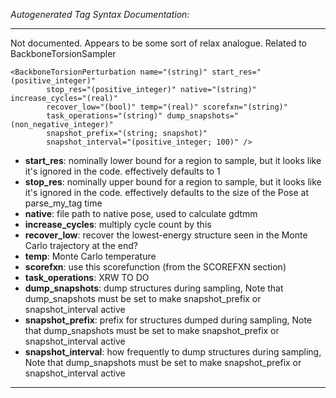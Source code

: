 _Autogenerated Tag Syntax Documentation:_

---
Not documented.  Appears to be some sort of relax analogue.  Related to BackboneTorsionSampler

```
<BackboneTorsionPerturbation name="(string)" start_res="(positive_integer)"
        stop_res="(positive_integer)" native="(string)" increase_cycles="(real)"
        recover_low="(bool)" temp="(real)" scorefxn="(string)"
        task_operations="(string)" dump_snapshots="(non_negative_integer)"
        snapshot_prefix="(string; snapshot)"
        snapshot_interval="(positive_integer; 100)" />
```

-   **start_res**: nominally lower bound for a region to sample, but it looks like it's ignored in the code. effectively defaults to 1
-   **stop_res**: nominally upper bound for a region to sample, but it looks like it's ignored in the code. effectively defaults to the size of the Pose at parse_my_tag time
-   **native**: file path to native pose, used to calculate gdtmm
-   **increase_cycles**: multiply cycle count by this
-   **recover_low**: recover the lowest-energy structure seen in the Monte Carlo trajectory at the end?
-   **temp**: Monte Carlo temperature
-   **scorefxn**: use this scorefunction (from the SCOREFXN section)
-   **task_operations**: XRW TO DO
-   **dump_snapshots**: dump structures during sampling, Note that dump_snapshots must be set to make snapshot_prefix or snapshot_interval active
-   **snapshot_prefix**: prefix for structures dumped during sampling, Note that dump_snapshots must be set to make snapshot_prefix or snapshot_interval active
-   **snapshot_interval**: how frequently to dump structures during sampling, Note that dump_snapshots must be set to make snapshot_prefix or snapshot_interval active

---
